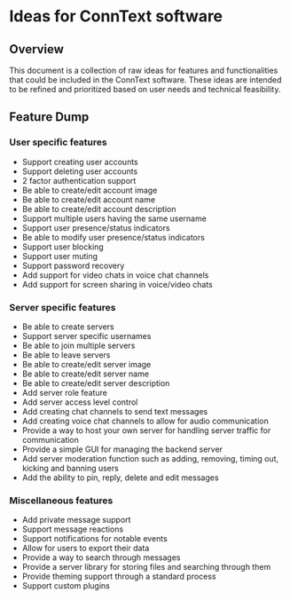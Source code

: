 # Ideas for ConnText software

## Overview
This document is a collection of raw ideas for features and functionalities that could be included in the ConnText software. These ideas are intended to be refined and prioritized based on user needs and technical feasibility.

## Feature Dump

### User specific features
- Support creating user accounts
- Support deleting user accounts
- 2 factor authentication support
- Be able to create/edit account image
- Be able to create/edit account name
- Be able to create/edit account description
- Support multiple users having the same username
- Support user presence/status indicators
- Be able to modify user presence/status indicators
- Support user blocking
- Support user muting
- Support password recovery
- Add support for video chats in voice chat channels
- Add support for screen sharing in voice/video chats

### Server specific features
- Be able to create servers
- Support server specific usernames
- Be able to join multiple servers
- Be able to leave servers
- Be able to create/edit server image
- Be able to create/edit server name
- Be able to create/edit server description
- Add server role feature
- Add server access level control
- Add creating chat channels to send text messages
- Add creating voice chat channels to allow for audio communication
- Provide a way to host your own server for handling server traffic for communication
- Provide a simple GUI for managing the backend server
- Add server moderation function such as adding, removing, timing out, kicking and banning users
- Add the ability to pin, reply, delete and edit messages

### Miscellaneous features
- Add private message support
- Support message reactions
- Support notifications for notable events
- Allow for users to export their data
- Provide a way to search through messages
- Provide a server library for storing files and searching through them
- Provide theming support through a standard process
- Support custom plugins